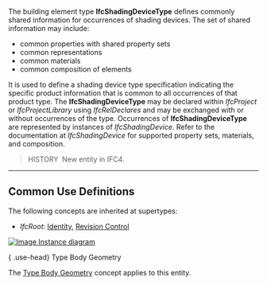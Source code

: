 The building element type **IfcShadingDeviceType** defines commonly shared information for occurrences of shading devices. The set of shared information may include:

* common properties with shared property sets
* common representations
* common materials
* common composition of elements

It is used to define a shading device type specification indicating the specific product information that is common to all occurrences of that product type. The **IfcShadingDeviceType** may be declared within _IfcProject_ or _IfcProjectLibrary_ using _IfcRelDeclares_ and may be exchanged with or without occurrences of the type. Occurrences of **IfcShadingDeviceType** are represented by instances of _IfcShadingDevice_. Refer to the documentation at _IfcShadingDevice_ for supported property sets, materials, and composition.

> HISTORY&nbsp; New entity in IFC4.

___
## Common Use Definitions
The following concepts are inherited at supertypes:

* _IfcRoot_: [Identity](../../templates/identity.htm), [Revision Control](../../templates/revision-control.htm)

[![Image](../../../img/diagram.png)&nbsp;Instance diagram](../../../annex/annex-d/common-use-definitions/ifcshadingdevicetype.htm)

{ .use-head}
Type Body Geometry

The [Type Body Geometry](../../templates/type-body-geometry.htm) concept applies to this entity.